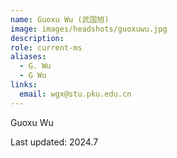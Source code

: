 ```yaml
---
name: Guoxu Wu (武国旭)
image: images/headshots/guoxuwu.jpg
description: 
role: current-ms
aliases:
  - G. Wu
  - G Wu
links:
  email: wgx@stu.pku.edu.cn
---
```


Guoxu Wu

Last updated: 2024.7
